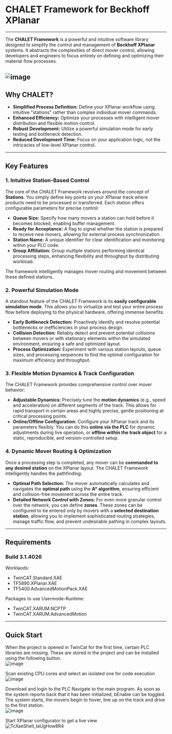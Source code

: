 
# CHALET Framework for Beckhoff XPlanar


---

The **CHALET Framework** is a powerful and intuitive software library designed to simplify the control and management of **Beckhoff XPlanar** systems. It abstracts the complexities of direct mover control, allowing developers and engineers to focus entirely on defining and optimizing their material flow processes.

![image](https://github.com/user-attachments/assets/cdabc5ef-70da-4cc3-823f-08bfe2f041ff)
---

## Why CHALET?

* **Simplified Process Definition:** Define your XPlanar workflow using intuitive "stations" rather than complex individual mover commands.
* **Enhanced Efficiency:** Optimize your processes with intelligent mover distribution and flexible motion control.
* **Robust Development:** Utilize a powerful simulation mode for early testing and bottleneck detection.
* **Reduced Development Time:** Focus on your application logic, not the intricacies of low-level XPlanar control.

---

## Key Features

### 1. Intuitive Station-Based Control

The core of the CHALET Framework revolves around the concept of **Stations**. You simply define key points on your XPlanar track where products need to be processed or transferred. Each station offers configurable parameters for precise control:

* **Queue Size:** Specify how many movers a station can hold before it becomes blocked, enabling buffer management.
* **Ready for Acceptance:** A flag to signal whether the station is prepared to receive new movers, allowing for external process synchronization.
* **Station Name:** A unique identifier for clear identification and monitoring within your PLC code.
* **Group Affiliation:** Group multiple stations performing identical processing steps, enhancing flexibility and throughput by distributing workload.

The framework intelligently manages mover routing and movement between these defined stations.

### 2. Powerful Simulation Mode

A standout feature of the CHALET Framework is its **easily configurable simulation mode**. This allows you to virtualize and test your entire process flow before deploying to the physical hardware, offering immense benefits:

* **Early Bottleneck Detection:** Proactively identify and resolve potential bottlenecks or inefficiencies in your process design.
* **Collision Detection:** Reliably detect and prevent potential collisions between movers or with stationary elements within the simulated environment, ensuring a safe and optimized layout.
* **Process Optimization:** Experiment with various station layouts, queue sizes, and processing sequences to find the optimal configuration for maximum efficiency and throughput.

### 3. Flexible Motion Dynamics & Track Configuration

The CHALET Framework provides comprehensive control over mover behavior:

* **Adjustable Dynamics:** Precisely tune the **motion dynamics** (e.g., speed and acceleration) on different segments of the track. This allows for rapid transport in certain areas and highly precise, gentle positioning at critical processing points.
* **Online/Offline Configuration:** Configure your XPlanar track and its parameters flexibly. You can do this **online via the PLC** for dynamic adjustments during live operation, or **offline within the track object** for a static, reproducible, and version-controlled setup.

### 4. Dynamic Mover Routing & Optimization

Once a processing step is completed, any mover can be **commanded to any desired station** on the XPlanar layout. The CHALET Framework intelligently handles the pathfinding:

* **Optimal Path Selection:** The mover automatically calculates and navigates the **optimal path** using the **A\* algorithm**, ensuring efficient and collision-free movement across the entire track.
* **Detailed Network Control with Zones:** For even more granular control over the network, you can define **zones**. These zones can be configured to be entered only by movers with a **selected destination station**, allowing you to implement sophisticated routing strategies, manage traffic flow, and prevent undesirable pathing in complex layouts.


---
## Requirements

### Build 3.1.4026

Worklaods:
- TwinCAT.Standard.XAE
- TF5890.XPlanar.XAE
- TF5400.AdvancedMotionPack.XAE
  
Packages to use Usermode-Runtime:
- TwinCAT.XARUM.NCPTP
- TwinCAT.XARUM.AdvancedMotion


---
## Quick Start
When the project is opened in TwinCat for the first time, certain PLC libraries are missing. These are stored in the project and can be installed using the following button.<br>
![image](https://github.com/Beckhoff-Switzerland/CHALET_XPlanar_Example/assets/143804651/2eaaeeea-066d-446c-9530-650616aed40e)<br>

Scan existing CPU cores and select an isolated one for code execution<br>
![image](https://github.com/Beckhoff-Switzerland/CHALET_XPlanar_Example/assets/143804651/2a9a3c79-fef8-45c8-b2de-12903479d375)<br>

Download and login to the PLC
Navigate to the main program. As soon as the system reports back that it has been initialized, bEnable can be toggled. The system starts, the movers begin to hover, line up on the track and drive to the first station.<br>
![image](https://github.com/Beckhoff-Switzerland/CHALET_XPlanar_Example/assets/143804651/1a7b1440-49a5-4328-9ecd-70057a2ea817)<br>

Start XPlanar configurator to get a live view<br>
![TcXaeShell_IaUgHow8R4](https://github.com/Beckhoff-Switzerland/CHALET_XPlanar_Example/assets/143804651/bcc88095-671b-43d6-94a4-7ca62dfb421a)<br>
